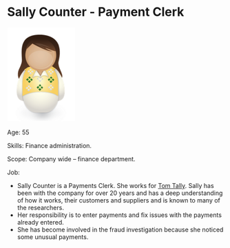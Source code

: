 <!-- SPDX-License-Identifier: CC-BY-4.0 -->
<!-- Copyright Contributors to the ODPi Data Governance project. -->

# Sally Counter - Payment Clerk

![Icon](sally-counter.png)

Age: 55

Skills: Finance administration.

Scope: Company wide – finance department.

Job:
* Sally Counter is a Payments Clerk.  She works for [Tom Tally](tom-tally.md).
Sally has been with the company for over 20 years and
has a deep understanding of how it works,
their customers and suppliers and is known to many of the researchers.
* Her responsibility is to enter payments and fix issues
with the payments already entered.
* She has become involved in the fraud investigation because
she noticed some unusual payments.
